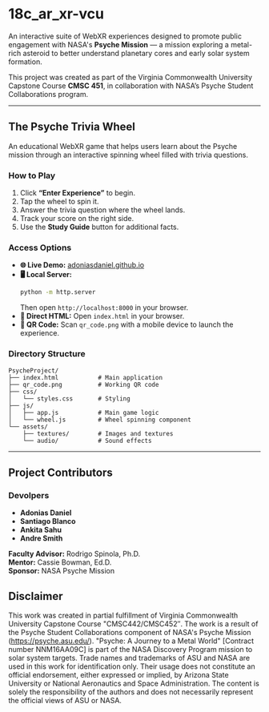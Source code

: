 # 18c_ar_xr-vcu

An interactive suite of WebXR experiences designed to promote public engagement with NASA's **Psyche Mission** — a mission exploring a metal-rich asteroid to better understand planetary cores and early solar system formation.

This project was created as part of the Virginia Commonwealth University Capstone Course **CMSC 451**, in collaboration with NASA’s Psyche Student Collaborations program.

---


## The Psyche Trivia Wheel  

An educational WebXR game that helps users learn about the Psyche mission through an interactive spinning wheel filled with trivia questions.

### How to Play
1. Click **“Enter Experience”** to begin.
2. Tap the wheel to spin it.
3. Answer the trivia question where the wheel lands.
4. Track your score on the right side.
5. Use the **Study Guide** button for additional facts.

### Access Options
- **🌐 Live Demo:** [adoniasdaniel.github.io](https://adoniasdaniel.github.io)  
- **🖥️ Local Server:**
  ```bash
  python -m http.server
  ```
  Then open `http://localhost:8000` in your browser.
- **📂 Direct HTML:** Open `index.html` in your browser.
- **📱 QR Code:** Scan `qr_code.png` with a mobile device to launch the experience.

### Directory Structure
```
PsycheProject/
├── index.html           # Main application
├── qr_code.png          # Working QR code
├── css/
│   └── styles.css       # Styling
├── js/
│   ├── app.js           # Main game logic
│   └── wheel.js         # Wheel spinning component
└── assets/
    ├── textures/        # Images and textures
    └── audio/           # Sound effects
```

---


## Project Contributors

### Devolpers

- **Adonias Daniel** 
- **Santiago Blanco** 
- **Ankita Sahu**
- **Andre Smith** 

**Faculty Advisor:** Rodrigo Spinola, Ph.D.  
**Mentor:** Cassie Bowman, Ed.D.  
**Sponsor:** NASA Psyche Mission  


## Disclaimer

This work was created in partial fulfillment of Virginia Commonwealth University Capstone Course "CMSC442/CMSC452″. The work is a result of the Psyche Student Collaborations component of NASA's Psyche Mission (https://psyche.asu.edu/). "Psyche: A Journey to a Metal World" [Contract number NNM16AA09C] is part of the NASA Discovery Program mission to solar system targets. Trade names and trademarks of ASU and NASA are used in this work for identification only. Their usage does not constitute an official endorsement, either expressed or implied, by Arizona State University or National Aeronautics and Space Administration. The content is solely the responsibility of the authors and does not necessarily represent the official views of ASU or NASA.
